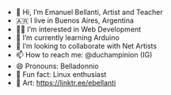 - 👋 Hi, I’m Emanuel Bellanti, Artist and Teacher
- 🇦🇷 I live in Buenos Aires, Argentina
- 🧑‍💻 I’m interested in Web Development
- 🌱 I’m currently learning Arduino
- 💞️ I’m looking to collaborate with Net Artists
- 📫 How to reach me: @duchampinion (IG)
- 😄 Pronouns: Belladonnio
- 🗿 Fun fact: Linux enthusiast
- 🎨 Art: https://linktr.ee/ebellanti
